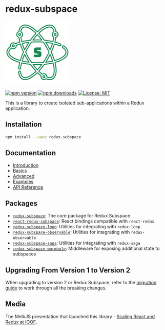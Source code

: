 # redux-subspace

<img width="200px" src="./logo/logo.svg" alt="Redux Subspace">

[![npm version](https://img.shields.io/npm/v/redux-subspace.svg?style=flat-square)](https://www.npmjs.com/package/redux-subspace)
[![npm downloads](https://img.shields.io/npm/dm/redux-subspace.svg?style=flat-square)](https://www.npmjs.com/package/redux-subspace)
[![License: MIT](https://img.shields.io/npm/l/redux-subspace.svg?style=flat-square)](/LICENSE.md)

This is a library to create isolated sub-applications within a Redux application.

## Installation

```sh
npm install --save redux-subspace
```

## Documentation

* [Introduction](/docs/Introduction.md)
* [Basics](/docs/basics/README.md)
* [Advanced](/docs/advanced/README.md)
* [Examples](/docs/Examples.md)
* [API Reference](/docs/api/README.md)

## Packages

* [`redux-subspace`](/packages/redux-subspace): The core package for Redux Subspace
* [`react-redux-subspace`](/packages/react-redux-subspace): React bindings compatible with `react-redux`
* [`redux-subspace-loop`](/packages/redux-subspace-loop): Utilities for integrating with `redux-loop`
* [`redux-subspace-observable`](/packages/redux-subspace-observable): Utilities for integrating with `redux-observable`
* [`redux-subspace-saga`](/packages/redux-subspace-saga): Utilities for integrating with `redux-saga`
* [`redux-subspace-wormhole`](/packages/redux-subspace-wormhole): Middleware for exposing additional state to subspaces

## Upgrading From Version 1 to Version 2

When upgrading to version 2 or Redux Subspace, refer to the [migration guide](/docs/Migrating.md) to work through all the breaking changes.

## Media

The MelbJS presentation that launched this library - [Scaling React and Redux at IOOF](http://www.slideshare.net/VivianFarrell/scaling-react-and-redux-at-ioof).
